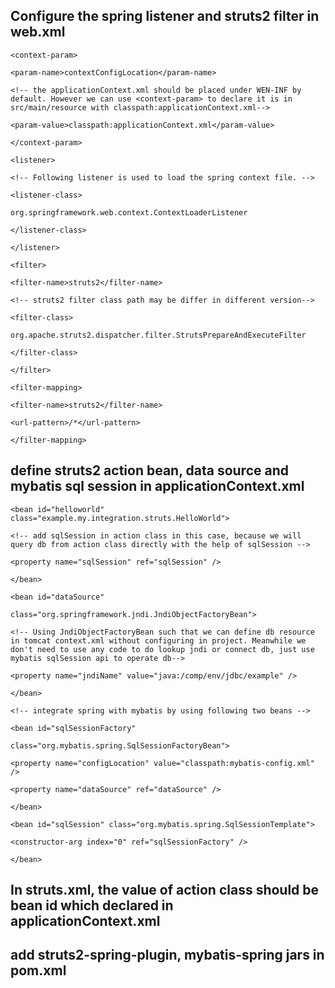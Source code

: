 ## Configure the spring listener and struts2 filter in web.xml
```
<context-param>

<param-name>contextConfigLocation</param-name>

<!-- the applicationContext.xml should be placed under WEN-INF by default. However we can use <context-param> to declare it is in src/main/resource with classpath:applicationContext.xml-->

<param-value>classpath:applicationContext.xml</param-value>

</context-param>

<listener>

<!-- Following listener is used to load the spring context file. -->

<listener-class>

org.springframework.web.context.ContextLoaderListener

</listener-class>

</listener>

<filter>

<filter-name>struts2</filter-name>

<!-- struts2 filter class path may be differ in different version-->

<filter-class>

org.apache.struts2.dispatcher.filter.StrutsPrepareAndExecuteFilter

</filter-class>

</filter>

<filter-mapping>

<filter-name>struts2</filter-name>

<url-pattern>/*</url-pattern>

</filter-mapping>
```

## define struts2 action bean, data source and mybatis sql session in applicationContext.xml
```
<bean id="helloworld" class="example.my.integration.struts.HelloWorld">

<!-- add sqlSession in action class in this case, because we will query db from action class directly with the help of sqlSession -->

<property name="sqlSession" ref="sqlSession" />

</bean>

<bean id="dataSource"

class="org.springframework.jndi.JndiObjectFactoryBean">

<!-- Using JndiObjectFactoryBean such that we can define db resource in tomcat context.xml without configuring in project. Meanwhile we don't need to use any code to do lookup jndi or connect db, just use mybatis sqlSession api to operate db-->

<property name="jndiName" value="java:/comp/env/jdbc/example" />

</bean>

<!-- integrate spring with mybatis by using following two beans -->

<bean id="sqlSessionFactory"

class="org.mybatis.spring.SqlSessionFactoryBean">

<property name="configLocation" value="classpath:mybatis-config.xml" />

<property name="dataSource" ref="dataSource" />

</bean>

<bean id="sqlSession" class="org.mybatis.spring.SqlSessionTemplate">

<constructor-arg index="0" ref="sqlSessionFactory" />

</bean>
```

## In struts.xml, the value of action class should be bean id which declared in applicationContext.xml</strong></p>


## add struts2-spring-plugin, mybatis-spring jars in pom.xml
